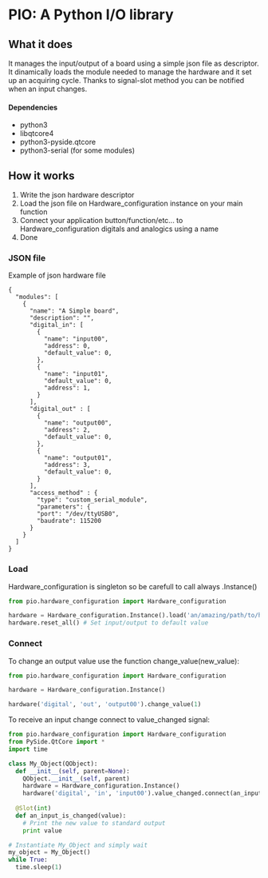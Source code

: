 # PIO: A Python I/O library #

## What it does ##
It manages the input/output of a board using a simple json file as descriptor.
It dinamically loads the module needed to manage the hardware and it set up an acquiring cycle.
Thanks to signal-slot method you can be notified when an input changes.

#### Dependencies ####
* python3
* libqtcore4
* python3-pyside.qtcore
* python3-serial (for some modules)

## How it works ##

1. Write the json hardware descriptor
2. Load the json file on Hardware_configuration instance on your main function
3. Connect your application button/function/etc... to Hardware_configuration digitals and analogics using a name
4. Done

### JSON file ###

Example of json hardware file

```
{
  "modules": [
    {
      "name": "A Simple board",
      "description": "",
      "digital_in": [
        {
          "name": "input00",
          "address": 0,
          "default_value": 0,
        },
        {
          "name": "input01",
          "default_value": 0,
          "address": 1,
        }
      ],
      "digital_out" : [
        {
          "name": "output00",
          "address": 2,
          "default_value": 0,
        },
        {
          "name": "output01",
          "address": 3,
          "default_value": 0,
        }
      ],
      "access_method" : {
        "type": "custom_serial_module",
        "parameters": {
        "port": "/dev/ttyUSB0",
        "baudrate": 115200
      }
    }
  ]
}
```

### Load ###

Hardware_configuration is singleton so be carefull to call always .Instance()

```python
from pio.hardware_configuration import Hardware_configuration

hardware = Hardware_configuration.Instance().load('an/amazing/path/to/hardware.json')
hardware.reset_all() # Set input/output to default value
```

### Connect ###

To change an output value use the function change_value(new_value):

```python
from pio.hardware_configuration import Hardware_configuration

hardware = Hardware_configuration.Instance()

hardware('digital', 'out', 'output00').change_value(1)
```

To receive an input change connect to value_changed signal:

```python
from pio.hardware_configuration import Hardware_configuration
from PySide.QtCore import *
import time

class My_Object(QObject):
  def __init__(self, parent=None):
    QObject.__init__(self, parent)
    hardware = Hardware_configuration.Instance()
    hardware('digital', 'in', 'input00').value_changed.connect(an_input_is_changed)
    
  @Slot(int)
  def an_input_is_changed(value):
    # Print the new value to standard output
    print value

# Instantiate My_Object and simply wait
my_object = My_Object()
while True:
  time.sleep(1)
```
